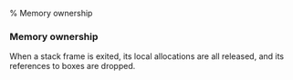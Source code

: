 % Memory ownership

### Memory ownership

When a stack frame is exited, its local allocations are all released, and its
references to boxes are dropped.

